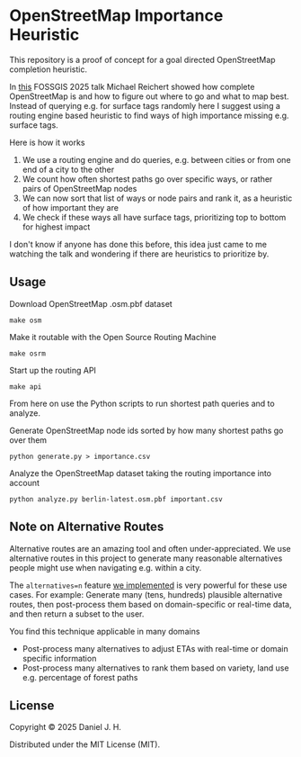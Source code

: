 # OpenStreetMap Importance Heuristic

This repository is a proof of concept for a goal directed OpenStreetMap completion heuristic.

In [this](https://media.ccc.de/v/fossgis2025-58025-openstreetmap-ist-doch-vollstandig) FOSSGIS 2025 talk Michael Reichert showed how complete OpenStreetMap is and how to figure out where to go and what to map best.
Instead of querying e.g. for surface tags randomly here I suggest using a routing engine based heuristic to find ways of high importance missing e.g. surface tags.

Here is how it works
1. We use a routing engine and do queries, e.g. between cities or from one end of a city to the other
2. We count how often shortest paths go over specific ways, or rather pairs of OpenStreetMap nodes
3. We can now sort that list of ways or node pairs and rank it, as a heuristic of how important they are
4. We check if these ways all have surface tags, prioritizing top to bottom for highest impact

I don't know if anyone has done this before, this idea just came to me watching the talk and wondering if there are heuristics to prioritize by.


## Usage

Download OpenStreetMap .osm.pbf dataset

    make osm

Make it routable with the Open Source Routing Machine

    make osrm

Start up the routing API

    make api

From here on use the Python scripts to run shortest path queries and to analyze.

Generate OpenStreetMap node ids sorted by how many shortest paths go over them

    python generate.py > importance.csv

Analyze the OpenStreetMap dataset taking the routing importance into account

    python analyze.py berlin-latest.osm.pbf important.csv


## Note on Alternative Routes

Alternative routes are an amazing tool and often under-appreciated.
We use alternative routes in this project to generate many reasonable alternatives people might use when navigating e.g. within a city.

The `alternatives=n` feature [we implemented](https://www.openstreetmap.org/user/daniel-j-h/diary/44020) is very powerful for these use cases.
For example: Generate many (tens, hundreds) plausible alternative routes, then post-process them based on domain-specific or real-time data, and then return a subset to the user.

You find this technique applicable in many domains
- Post-process many alternatives to adjust ETAs with real-time or domain specific information
- Post-process many alternatives to rank them based on variety, land use e.g. percentage of forest paths


## License

Copyright © 2025 Daniel J. H.

Distributed under the MIT License (MIT).
